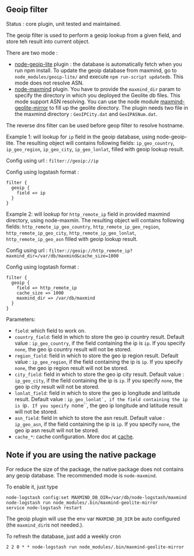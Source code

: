 Geoip filter
---

Status : core plugin, unit tested and maintained.

The geoip filter is used to perform a geoip lookup from a given field, and store teh result into current object.

There are two mode :
* [node-geoip-lite](https://github.com/bluesmoon/node-geoip) plugin : the database is automatically fetch when you run npm install. To update the geoip database from maxmind, go to `node_modules/geoip-lite/` and execute `npm run-script updatedb`. This mode does not resolve ASN.
* [node-maxmind](https://github.com/runk/node-maxmind) plugin. You have to provide the ``maxmind_dir`` param to specify the directory in which you deployed the Geolite db files. This mode support ASN resolving. You can use the node module [maxmind-geolite-mirror](https://github.com/msimerson/maxmind-geolite-mirror) to fill up the geolite directory. The plugin needs two file in the maxmind directory : ``GeoIPCity.dat`` and ``GeoIPASNum.dat``.

The reverse dns filter can be used before geop filter to resolve hostname.

Example 1: will lookup for ``ip`` field in the geoip database, using node-geoip-lite. The resulting object will contains following fields: ``ip_geo_country``, ``ip_geo_region``, ``ip_geo_city``, ``ip_geo_lonlat``, filled with geoip lookup result.

Config using url : ``filter://geoip://ip``

Config using logstash format :
````
filter {
  geoip {
    field => ip
  }
}
````

Example 2: will lookup for ``http_remote_ip`` field in provided maxmind directory, using node-maxmin. The resulting object will contains following fields: ``http_remote_ip_geo_country``, ``http_remote_ip_geo_region``, ``http_remote_ip_geo_city``, ``http_remote_ip_geo_lonlat``, ``http_remote_ip_geo_asn`` filled with geoip lookup result.

Config using url : ``filter://geoip://http_remote_ip?maxmind_dir=/var/db/maxmind&cache_size=1000``

Config using logstash format :
````
filter {
  geoip {
    field => http_remote_ip
    cache_size => 1000
    maxmind_dir => /var/db/maxmind
  }
}
````

Parameters:

* ``field``: which field to work on.
* ``country_field``: field in which to store the geo ip country result. Default value : ``ip_geo_country``, if the field containing the ip is ``ip``. If you specify ``none``, the geo ip country result will not be stored.
* ``region_field``: field in which to store the geo ip region result. Default value : ``ip_geo_region``, if the field containing the ip is ``ip``. If you specify ``none``, the geo ip region result will not be stored.
* ``city_field``: field in which to store the geo ip city result. Default value : ``ip_geo_city``, if the field containing the ip is ``ip``. If you specify ``none``, the geo ip city result will not be stored.
* ``lonlat_field``: field in which to store the geo ip longitude and latitude result. Default value : ``ip_geo_lonlat`, if the field containing the ip is ``ip``. If you specify ``none``, the geo ip longitude and latitude result will not be stored.
* ``asn_field``: field in which to store the asn result. Default value : ``ip_geo_asn``, if the field containing the ip is ``ip``. If you specify ``none``, the geo ip asn result will not be stored.
* ``cache_*``: cache configuration. More doc at [cache](../cache.md).

Note if you are using the native package
---

For reduce the size of the package, the native package does not contains any geoip database.
The recommended mode is ``node-maxmind``.

To enable it, just type

    node-logstash config:set MAXMIND_DB_DIR=/var/db/node-logstash/maxmind
    node-logstash run node_modules/.bin/maxmind-geolite-mirror
    service node-logstash restart

The geoip plugin will use the env var ``MAXMIND_DB_DIR`` be auto configured (the ``maxmind_dir``is not needed.).

To refresh the database, just add a weekly cron

    2 2 0 * * node-logstash run node_modules/.bin/maxmind-geolite-mirror
